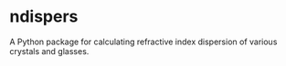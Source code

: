 # ndispers
A Python package for calculating refractive index dispersion of various crystals and glasses.
